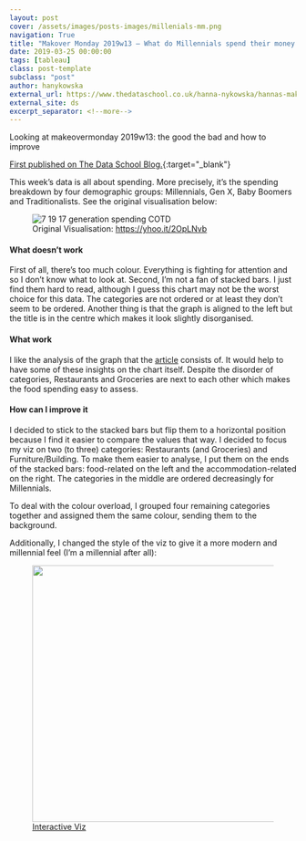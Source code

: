 ```yaml
---
layout: post
cover: /assets/images/posts-images/millenials-mm.png
navigation: True
title: "Makover Monday 2019w13 – What do Millennials spend their money on?"
date: 2019-03-25 00:00:00
tags: [tableau]
class: post-template
subclass: "post"
author: hanykowska
external_url: https://www.thedataschool.co.uk/hanna-nykowska/hannas-makover-monday-2019w13-what-do-millennials-spend-their-money-on/
external_site: ds
excerpt_separator: <!--more-->
---
```


Looking at makeovermonday 2019w13: the good the bad and how to improve

[First published on The Data School Blog.]({{page.external_url}}){:target="\_blank"}

<!--more-->

<p>This week&#8217;s data is all about spending. More precisely, it&#8217;s the spending breakdown by four demographic groups: Millennials, Gen X, Baby Boomers and Traditionalists. See the original visualisation below:</p>

<figure class="wp-block-image"><img src="https://s.yimg.com/ny/api/res/1.2/M5kFKivFvirBezvMxKiz0w--~A/YXBwaWQ9aGlnaGxhbmRlcjtzbT0xO3c9NjUwO2g9NDg3/http://globalfinance.zenfs.com/en_us/Finance/US_AFTP_SILICONALLEY_H_LIVE/This_chart_reveals_a_huge-3deb40f9ed361b00a8be74a587aa6005" alt="7 19 17 generation spending COTD" /><figcaption>Original Visualisation: <a href="https://yhoo.it/2OpLNvb"><a href="https://yhoo.it/2OpLNvb">https://yhoo.it/2OpLNvb</a></a></figcaption></figure>

<h4>What doesn&#8217;t work</h4>

<p>First of all, there&#8217;s too much colour. Everything is fighting for attention and so I don&#8217;t know what to look at. Second, I&#8217;m not a fan of stacked bars. I just find them hard to read, although I guess this chart may not be the worst choice for this data. The categories are not ordered or at least they don&#8217;t seem to be ordered. Another thing is that the graph is aligned to the left but the title is in the centre which makes it look slightly disorganised.</p>

<h4>What work</h4>

<p>I like the analysis of the graph that the <a href="https://yhoo.it/2OpLNvb">article</a> consists of. It would help to have some of these insights on the chart itself. Despite the disorder of categories, Restaurants and Groceries are next to each other which makes the food spending easy to assess.</p>

<h4>How can I improve it</h4>

<p>I decided to stick to the stacked bars but flip them to a horizontal position because I find it easier to compare the values that way. I decided to focus my viz on two (to three) categories: Restaurants (and Groceries) and Furniture/Building. To make them easier to analyse, I put them on the ends of the stacked bars: food-related on the left and the accommodation-related on the right. The categories in the middle are ordered decreasingly for Millennials.</p>

<p>To deal with the colour overload, I grouped four remaining categories together and assigned them the same colour, sending them to the background.</p>

<p>Additionally, I changed the style of the viz to give it a more modern and millennial feel (I&#8217;m a millennial after all):</p>

<figure class="wp-block-image"><img loading="lazy" width="1000" height="450" src="https://www.thedataschool.co.uk/content/images/wordpress/2019/03/Dashboard-3.png" alt="" class="wp-image-25427" srcset="https://www.thedataschool.co.uk/content/images/wordpress/2019/03/Dashboard-3.png 1000w, https://www.thedataschool.co.uk/content/images/wordpress/2019/03/Dashboard-3-300x135.png 300w, https://www.thedataschool.co.uk/content/images/wordpress/2019/03/Dashboard-3-768x346.png 768w" sizes="(max-width: 1000px) 100vw, 1000px" /><figcaption><a href="https://tabsoft.co/2Yox9st">Interactive Viz</a></figcaption></figure>

<p></p>
